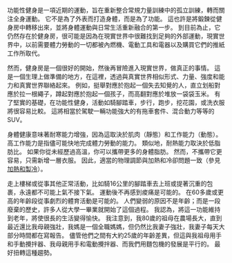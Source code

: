 功能性健身是一項近期的運動，旨在重新整合常規力量訓練中的孤立訓練，轉而關注全身運動。
它不是為了外表而打造身體，而是為了功能。
這也許是將鍛鍊從健身房中轉移出來，並將身體運動與日常生活重新融合的第一步。
到目前為止，它仍然存在於健身房，很可能是因為在現實世界中很難找到足夠的外部運動，現實世界中，以前需要體力勞動的一切都被內燃機、電動工具和電器以及購買它們的推紙工作所取代。

然而，健身房是一個很好的開始，然後再冒險進入現實世界，做真正的事情。
這是一個生理上做準備的地方，在這裡，透過與真實世界相似形式、力量、強度和能力和真實世界聯絡起來。
例如，挺舉對應於抱起一個失去知覺的人，直立划船對應於拉一根繩子，蹲起對應於抱起一個孩子，而高翻對應於堆放一袋袋玉米。
有了堅實的基礎，在功能性健身，活動如騎腳踏車，步行，跑步，挖花園，或洗衣服將很容易比較。
這將相當於駕駛一輛功能強大的有拖車套件、混合動力等等的SUV。

身體健康意味著耐寒能力增強，因為這取決於肌肉（靜態）和工作能力（動態）。
高工作能力是指儘可能快地完成體力勞動的能力。
類似地，耐熱能力取決於低脂肪比。
如果你從未經歷過高溫，你可以攜帶更多的身體脂肪。
然而，不攜帶它更容易，只需新增一層衣服。
因此，適當的物理調節與加熱和冷卻問題一致（參見[加熱和製冷]()）。

走上樓梯或從事其他正常活動，比如騎16公里的腳踏車去上班或提著沉重的包裹，永遠都不可能上氣不接下氣。
運動後不再感到痠痛是可能的。
在60多歲或更高的年齡段從事劇烈的體育活動是可能的。
人們變弱的原因不是年齡；而是一段廢棄的歷史，許多人從大學一畢業就開始了這個過程。
我認為，將這一功能維持到老年，將使很長的生活變得愉快。
我注意到，我80歲的祖母在農場長大，直到最近還比我母親強壯，我媽是一個全職媽媽，但仍然比我妻子強壯，我妻子每天大部分時間都在寫報告。
儘管他們之間有大約25歲的年齡差異，但這與我祖母用手和手動攪拌器、我母親用手和電動攪拌器、而我們用麵包機的發展是平行的。
最好扭轉這種趨勢。
